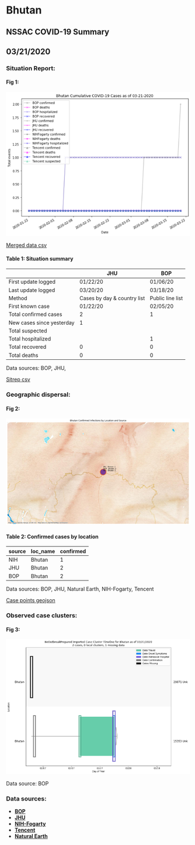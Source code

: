 # Bhutan
## NSSAC COVID-19 Summary
## 03/21/2020



### Situation Report:
#### Fig 1:
![Bhutan cases](../merged_histories/Bhutan_merged_histories.png)

[Merged data csv](https://github.com/SchlittDataSci/SchlittDataSci.github.io/blob/master/data/tables/Bhutan_merged_daily.csv)

#### Table 1: Situation summary


|                           | JHU                         | BOP              |
|---------------------------|-----------------------------|------------------|
| First update logged       | 01/22/20                    | 01/06/20         |
| Last update logged        | 03/20/20                    | 03/18/20         |
| Method                    | Cases by day & country list | Public line list |
| First known case          | 01/22/20                    | 02/05/20         |
| Total confirmed cases     | 2                           | 1                |
| New cases since yesterday | 1                           |                  |
| Total suspected           |                             |                  |
| Total hospitalized        |                             | 1                |
| Total recovered           | 0                           | 0                |
| Total deaths              | 0                           | 0                |

Data sources: BOP, JHU, 


[Sitrep csv](https://github.com/SchlittDataSci/SchlittDataSci.github.io/blob/master/data/tables/Bhutan_sitrep.csv)

### Geographic dispersal:
#### Fig 2:
![Bhutan mapped](../case_locs/Bhutan_case_locs.png)

#### Table 2: Confirmed cases by location


| source   | loc_name   |   confirmed |
|----------|------------|-------------|
| NIH      | Bhutan     |           1 |
| JHU      | Bhutan     |           2 |
| BOP      | Bhutan     |           2 |

Data sources: BOP, JHU, Natural Earth, NIH-Fogarty, Tencent


[Case points geojson](https://github.com/SchlittDataSci/SchlittDataSci.github.io/blob/master/data/shapes/Bhutan_case_locs.geojson)

### Observed case clusters:
#### Fig 3:
![Bhutan cases](../cluster_analysis/Bhutan_imported_cases_BOP.png)



Data source: BOP


### Data sources:
* **[BOP](https://github.com/beoutbreakprepared/nCoV2019)**
* **[JHU](https://github.com/CSSEGISandData/COVID-19)** 
* **[NIH-Fogarty](https://docs.google.com/spreadsheets/d/1jS24DjSPVWa4iuxuD4OAXrE3QeI8c9BC1hSlqr-NMiU/edit#gid=1187587451)** 
* **[Tencent](https://news.qq.com/zt2020/page/feiyan.htm)**
* **[Natural Earth](https://www.naturalearthdata.com/forums/forum/natural-earth-map-data/cultural-vectors/admin-1-states-provinces-and-their-boundaries/)**

<!-- Global site tag (gtag.js) - Google Analytics -->
<script async src="https://www.googletagmanager.com/gtag/js?id=UA-158816269-1"></script>
<script>
  window.dataLayer = window.dataLayer || [];
  function gtag(){dataLayer.push(arguments);}
  gtag('js', new Date());

  gtag('config', 'UA-158816269-1');
</script>